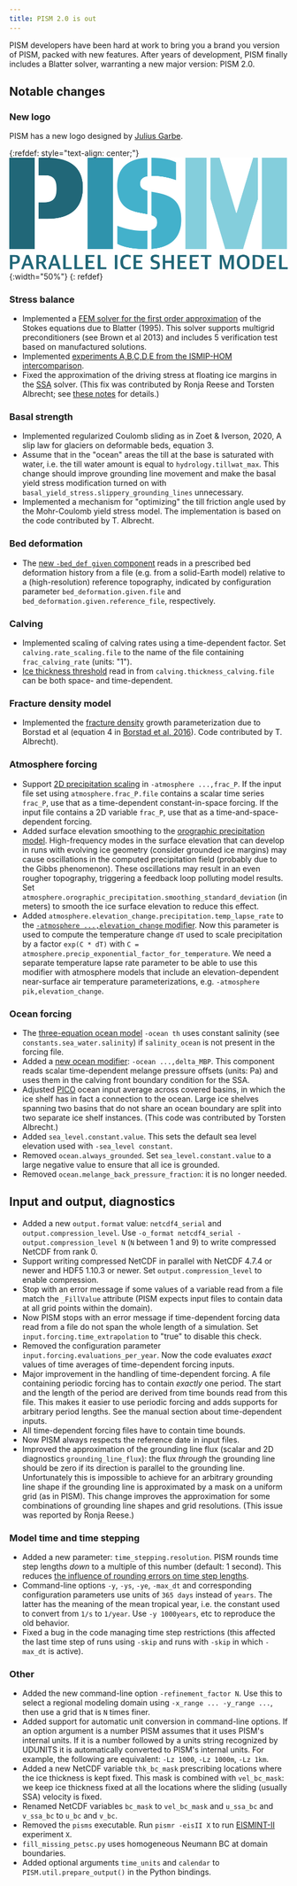 ```yaml
---
title: PISM 2.0 is out
---
```


PISM developers have been hard at work to bring you a brand you
version of PISM, packed with new features. After years of development,
PISM finally includes a Blatter solver, warranting a new major
version: PISM 2.0.

## Notable changes

### New logo

PISM has a new logo designed by [Julius Garbe](https://www.pik-potsdam.de/members/garbe/).

{:refdef: style="text-align: center;"}
![](https://raw.githubusercontent.com/pism/logo/main/png/pism_logo_transp.png){:width="50%"}
{: refdef}

### Stress balance

- Implemented a [FEM solver for the first order
  approximation](http://www.pism.io/docs/manual/modeling-choices/dynamics/blatter.html)
  of the Stokes equations due to Blatter (1995). This solver supports
  multigrid preconditioners (see Brown et al 2013) and includes 5
  verification test based on manufactured solutions.
- Implemented [experiments A,B,C,D,E from the ISMIP-HOM
  intercomparison](http://www.pism.io/docs/manual/simplified-geometry/ismip-hom.html).
- Fixed the approximation of the driving stress at floating ice margins
  in the
  [SSA](http://www.pism.io/docs/manual/modeling-choices/dynamics/ssa.html)
  solver. (This fix was contributed by Ronja Reese and Torsten
  Albrecht; see [these
  notes](http://www.pism.io/docs/technical/ssafd-flow-line.html) for
  details.)

### Basal strength

- Implemented regularized Coulomb sliding as in Zoet & Iverson, 2020, A slip law for
  glaciers on deformable beds, equation 3.
- Assume that in the "ocean" areas the till at the base is saturated with water, i.e. the
  till water amount is equal to `hydrology.tillwat_max`. This change should improve
  grounding line movement and make the basal yield stress modification turned on with
  `basal_yield_stress.slippery_grounding_lines` unnecessary.
- Implemented a mechanism for "optimizing" the till friction angle used by the Mohr-Coulomb
  yield stress model. The implementation is based on the code contributed by T. Albrecht.

### Bed deformation

- The [new `-bed_def given`
  component](http://www.pism.io/docs/manual/modeling-choices/subglacier/bed-deformation.html#given-bed-deformation-history)
  reads in a prescribed bed deformation history from a file (e.g. from
  a solid-Earth model) relative to a (high-resolution) reference
  topography, indicated by configuration parameter
  `bed_deformation.given.file` and
  `bed_deformation.given.reference_file`, respectively.

### Calving

- Implemented scaling of calving rates using a time-dependent factor.
  Set `calving.rate_scaling.file` to the name of the file containing
  `frac_calving_rate` (units: "1").
- [Ice thickness
  threshold](http://www.pism.io/docs/manual/modeling-choices/marine/calving.html#calving-of-thin-floating-ice)
  read in from `calving.thickness_calving.file` can be both space- and
  time-dependent.

### Fracture density model

- Implemented the [fracture
  density](http://www.pism.io/docs/manual/modeling-choices/marine/damage.html)
  growth parameterization due to Borstad et al (equation 4 in [Borstad
  et al, 2016](http://doi.org/10.1002/2015GL067365)). Code contributed
  by T. Albrecht).

### Atmosphere forcing

- Support [2D precipitation
  scaling](http://www.pism.io/docs/climate_forcing/atmosphere.html#precipitation-scaling)
  in `-atmosphere ...,frac_P`. If the input file set using
  `atmosphere.frac_P.file` contains a scalar time series `frac_P`, use
  that as a time-dependent constant-in-space forcing. If the input
  file contains a 2D variable `frac_P`, use that as a
  time-and-space-dependent forcing.
- Added surface elevation smoothing to the [orographic precipitation
  model](http://www.pism.io/docs/climate_forcing/atmosphere.html#orographic-precipitation).
  High-frequency modes in the surface elevation that can develop in
  runs with evolving ice geometry (consider grounded ice margins) may
  cause oscillations in the computed precipitation field (probably due
  to the Gibbs phenomenon). These oscillations may result in an even
  rougher topography, triggering a feedback loop polluting model
  results. Set
  `atmosphere.orographic_precipitation.smoothing_standard_deviation`
  (in meters) to smooth the ice surface elevation to reduce this
  effect.
- Added `atmosphere.elevation_change.precipitation.temp_lapse_rate` to
  the [`-atmosphere ...,elevation_change`
  modifier](http://www.pism.io/docs/climate_forcing/atmosphere.html#adjustments-using-modeled-change-in-surface-elevation).
  Now this parameter is used to compute the temperature change `dT`
  used to scale precipitation by a factor `exp(C * dT)` with `C =
  atmosphere.precip_exponential_factor_for_temperature`. We need a
  separate temperature lapse rate parameter to be able to use this
  modifier with atmosphere models that include an elevation-dependent
  near-surface air temperature parameterizations, e.g. `-atmosphere
  pik,elevation_change`.

### Ocean forcing

- The [three-equation ocean
  model](http://www.pism.io/docs/climate_forcing/ocean.html#basal-melt-rate-and-temperature-from-thermodynamics-in-boundary-layer)
  `-ocean th` uses constant salinity (see
  `constants.sea_water.salinity`) if `salinity_ocean` is not present
  in the forcing file.
- Added a [new ocean
  modifier](http://www.pism.io/docs/climate_forcing/ocean.html#scalar-melange-back-pressure-offsets):
  `-ocean ...,delta_MBP`. This component reads scalar time-dependent
  melange pressure offsets (units: Pa) and uses them in the calving
  front boundary condition for the SSA.
- Adjusted
  [PICO](http://www.pism.io/docs/climate_forcing/ocean.html#pico)
  ocean input average across covered basins, in which the ice shelf
  has in fact a connection to the ocean. Large ice shelves spanning
  two basins that do not share an ocean boundary are split into two
  separate ice shelf instances. (This code was contributed by Torsten
  Albrecht.)
- Added `sea_level.constant.value`. This sets the default sea level
  elevation used with `-sea_level constant`.
- Removed `ocean.always_grounded`. Set `sea_level.constant.value` to a
  large negative value to ensure that all ice is grounded.
- Removed `ocean.melange_back_pressure_fraction`: it is no longer
  needed.

## Input and output, diagnostics
- Added a new `output.format` value: `netcdf4_serial` and
  `output.compression_level`. Use `-o_format netcdf4_serial
  -output.compression_level N` (`N` between 1 and 9) to write
  compressed NetCDF from rank 0.
- Support writing compressed NetCDF in parallel with NetCDF 4.7.4 or newer and HDF5 1.10.3
  or newer. Set `output.compression_level` to enable compression.
- Stop with an error message if some values of a variable read from a file match the
  `_FillValue` attribute (PISM expects input files to contain data at all grid points
  within the domain).
- Now PISM stops with an error message if time-dependent forcing data read from a file do
  not span the whole length of a simulation. Set `input.forcing.time_extrapolation` to
  "true" to disable this check.
- Removed the configuration parameter `input.forcing.evaluations_per_year`. Now
  the code evaluates *exact* values of time averages of time-dependent forcing inputs.
- Major improvement in the handling of time-dependent forcing. A file containing periodic
  forcing has to contain *exactly* one period. The start and the length of the period are
  derived from time bounds read from this file. This makes it easier to use periodic
  forcing and adds supports for arbitrary period lengths. See the manual section about
  time-dependent inputs.
- All time-dependent forcing files have to contain time bounds.
- Now PISM always respects the reference date in input files.
- Improved the approximation of the grounding line flux (scalar and 2D diagnostics
  `grounding_line_flux`): the flux *through* the grounding line should be zero if its
  direction is parallel to the grounding line. Unfortunately this is impossible to achieve
  for an arbitrary grounding line shape if the grounding line is approximated by a mask on
  a uniform grid (as in PISM). This change improves the approximation for some
  combinations of grounding line shapes and grid resolutions. (This issue was reported by
  Ronja Reese.)

### Model time and time stepping

- Added a new parameter: `time_stepping.resolution`. PISM rounds time step lengths *down* to
  a multiple of this number (default: 1 second). This reduces [the influence of rounding
  errors on time step lengths](https://github.com/pism/pism/issues/407).
- Command-line options `-y`, `-ys`, `-ye`, `-max_dt` and corresponding configuration
  parameters use units of `365 days` instead of `years`. The latter has the meaning of the
  mean tropical year, i.e. the constant used to convert from `1/s` to `1/year`. Use `-y
  1000years`, etc to reproduce the old behavior.
- Fixed a bug in the code managing time step restrictions (this
  affected the last time step of runs using `-skip` and runs with
  `-skip` in which `-max_dt` is active).

### Other

- Added the new command-line option `-refinement_factor N`. Use this
  to select a regional modeling domain using `-x_range ... -y_range
  ...`, then use a grid that is `N` times finer.
- Added support for automatic unit conversion in command-line options.
  If an option argument is a number PISM assumes that it uses PISM's
  internal units. If it is a number followed by a units string
  recognized by UDUNITS it is automatically converted to PISM's
  internal units. For example, the following are equivalent: `-Lz
  1000`, `-Lz 1000m`, `-Lz 1km`.
- Added a new NetCDF variable `thk_bc_mask` prescribing locations
  where the ice thickness is kept fixed. This mask is combined with
  `vel_bc_mask`: we keep ice thickness fixed at all the locations
  where the sliding (usually SSA) velocity is fixed.
- Renamed NetCDF variables `bc_mask` to `vel_bc_mask` and `u_ssa_bc`
  and `v_ssa_bc` to `u_bc` and `v_bc`.
- Removed the `pisms` executable. Run `pismr -eisII X` to run
  [EISMINT-II](http://www.pism.io/docs/manual/simplified-geometry/eismint-2.html)
  experiment `X`.
- `fill_missing_petsc.py` uses homogeneous Neumann BC at domain boundaries.
- Added optional arguments `time_units` and `calendar` to
  `PISM.util.prepare_output()` in the Python bindings.
